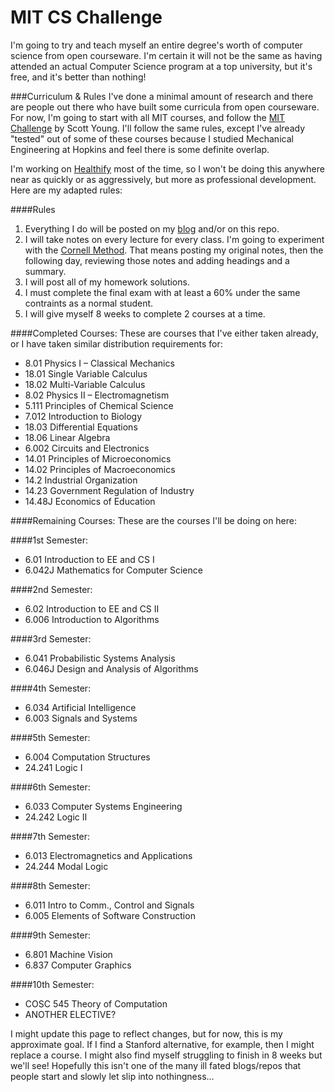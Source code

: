 # MIT CS Challenge

I'm going to try and teach myself an entire degree's worth of computer science from open courseware. I'm certain it will not be the same as having attended an actual Computer Science program at a top university, but it's free, and it's better than nothing!

###Curriculum & Rules
I've done a minimal amount of research and there are people out there who have built some curricula from open courseware. For now, I'm going to start with all MIT courses, and follow the [MIT Challenge](http://www.scotthyoung.com/blog/mit-challenge/) by Scott Young. I'll follow the same rules, except I've already "tested" out of some of these courses because I studied Mechanical Engineering at Hopkins and feel there is some definite overlap.

I'm working on [Healthify](www.healthify.us) most of the time, so I won't be doing this anywhere near as quickly or as aggressively, but more as professional development. Here are my adapted rules:

####Rules

1. Everything I do will be posted on my [blog](blog.golfymcg.com) and/or on this repo.
2. I will take notes on every lecture for every class. I'm going to experiment with the [Cornell Method](http://coe.jmu.edu/learningtoolbox/cornellnotes.html). That means posting my original notes, then the following day, reviewing those notes and adding headings and a summary.
3. I will post all of my homework solutions.
4. I must complete the final exam with at least a 60% under the same contraints as a normal student.
5. I will give myself 8 weeks to complete 2 courses at a time.

####Completed Courses:
These are courses that I've either taken already, or I have taken similar distribution requirements for:

 - 8.01	Physics I – Classical Mechanics
 - 18.01	Single Variable Calculus
 - 18.02	Multi-Variable Calculus
 - 8.02	Physics II – Electromagnetism
 - 5.111	Principles of Chemical Science
 - 7.012	Introduction to Biology
 - 18.03	Differential Equations
 - 18.06	Linear Algebra
 - 6.002	Circuits and Electronics
 - 14.01	Principles of Microeconomics
 - 14.02	Principles of Macroeconomics
 - 14.2	Industrial Organization
 - 14.23	Government Regulation of Industry
 - 14.48J	Economics of Education

####Remaining Courses:
These are the courses I'll be doing on here:


####1st Semester:
 - 6.01	Introduction to EE and CS I
 - 6.042J Mathematics for Computer Science
 
####2nd Semester:
 - 6.02	Introduction to EE and CS II
 - 6.006 Introduction to Algorithms

####3rd Semester:
 - 6.041 Probabilistic Systems Analysis
 - 6.046J Design and Analysis of Algorithms

####4th Semester:
 - 6.034 Artificial Intelligence
 - 6.003 Signals and Systems
 
####5th Semester:
 - 6.004	Computation Structures
 - 24.241	Logic I
 
####6th Semester:
 - 6.033 Computer Systems Engineering
 - 24.242 Logic II
 
####7th Semester:
 - 6.013 Electromagnetics and Applications
 - 24.244 Modal Logic
 
####8th Semester:
 - 6.011 Intro to Comm., Control and Signals
 - 6.005 Elements of Software Construction
 
####9th Semester:
 - 6.801 Machine Vision
 - 6.837 Computer Graphics
 
####10th Semester:
 - COSC 545	Theory of Computation
 - ANOTHER ELECTIVE?

I might update this page to reflect changes, but for now, this is my approximate goal. If I find a Stanford alternative, for example, then I might replace a course. I might also find myself struggling to finish in 8 weeks but we'll see! Hopefully this isn't one of the many ill fated blogs/repos that people start and slowly let slip into nothingness...
